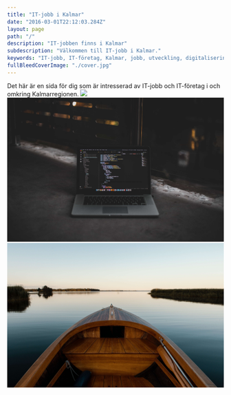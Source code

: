 ```yaml
---
title: "IT-jobb i Kalmar"
date: "2016-03-01T22:12:03.284Z"
layout: page
path: "/"
description: "IT-jobben finns i Kalmar"
subdescription: "Välkommen till IT-jobb i Kalmar."
keywords: "IT-jobb, IT-företag, Kalmar, jobb, utveckling, digitalisering"
fullBleedCoverImage: "./cover.jpg"
---
```


<leadin>
Det här är en sida för dig som är intresserad av IT-jobb och IT-företag i och omkring Kalmarregionen.
</leadin>

<grid flexdirection="row">
	<grid-item href="/foretag" title="Se alla företag" background="#4baac1" flex="1">
		<img src="./desk.jpg" />
	</grid-item>
</grid>
<grid flexdirection="row">
	<grid-item href="/lediga-it-jobb" title="Visa alla IT-jobb" background="#3fa565" flex="2">
		<img src="./listings.jpg" />
	</grid-item>
	<grid-item href="/leva-och-bo-i-kalmar" title="Kalmar" background="#c14b7f" flex="2">
		<img src="./live-kalmar.jpg" />
	</grid-item>
</grid>

